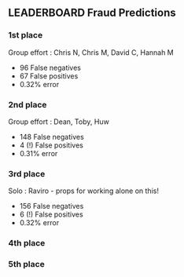 ## LEADERBOARD Fraud Predictions 

### 1st place
Group effort : Chris N, Chris M, David C, Hannah M 
- 96 False negatives
- 67 False positives
- 0.32% error
  
### 2nd place
Group effort : Dean, Toby, Huw 
- 148 False negatives
- 4 (!) False positives
- 0.31% error 

### 3rd place
Solo : Raviro - props for working alone on this!
- 156 False negatives
- 6 (!) False positives 
- 0.32% error 

### 4th place 

### 5th place
